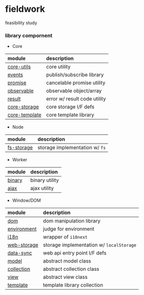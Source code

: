 # fieldwork
feasibility study

### library compornent

- Core

| module                                                 | description                  |
|:-------------------------------------------------------|:-----------------------------|
| [core-utils](./packages/lib/core/utils/README.md)      | core utility                 |
| [events](./packages/lib/core/events/README.md)         | publish/subscribe library    |
| [promise](./packages/lib/core/promise/README.md)       | cancelable promise utility   |
| [observable](./packages/lib/core/observable/README.md) | observable object/array      |
| [result](./packages/lib/core/result/README.md)         | error w/ result code utility |
| [core-storage](./packages/lib/core/storage/README.md)  | core storage I/F defs        |
| [core-template](./packages/lib/core/storage/README.md) | core template library        |

- Node

| module                                                 | description                    |
|:-------------------------------------------------------|:-------------------------------|
| [fs-storage](./packages/lib/node/storage/README.md)    | storage implementation w/ `fs` |

- Worker

| module                                                 | description                  |
|:-------------------------------------------------------|:-----------------------------|
| [binary](./packages/lib/worker/binary/README.md)       | binary utility               |
| [ajax](./packages/lib/worker/ajax/README.md)           | ajax utility                 |

- Window/DOM

| module                                                     | description                                |
|:-----------------------------------------------------------|:-------------------------------------------|
| [dom](./packages/lib/window/dom/README.md)                 | dom manipulation library                   |
| [environment](./packages/lib/window/environment/README.md) | judge for environment                      |
| [i18n](./packages/lib/window/i18n/README.md)               | wrapper of `i18next`                      |
| [web-storage](./packages/lib/window/storage/README.md)     | storage implementation w/ `localStorage` |
| [data-sync](./packages/lib/window/data-sync/README.md)     | web api entry point I/F defs               |
| [model](./packages/lib/window/model/README.md)             | abstract model class                       |
| [collection](./packages/lib/window/collection/README.md)   | abstract collection class                  |
| [view](./packages/lib/window/view/README.md)               | abstract view class                        |
| [template](./packages/lib/window/template/README.md)       | template library collection                |

